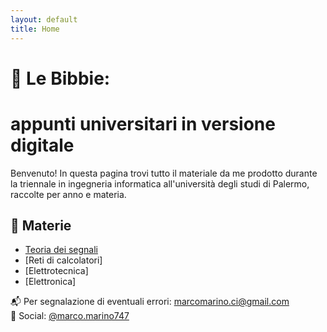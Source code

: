 ```yaml
---
layout: default
title: Home
---
```


# 📘 Le Bibbie:  
#    appunti universitari in versione digitale
Benvenuto! In questa pagina trovi tutto il materiale da me prodotto durante la triennale in
ingegneria informatica all'università degli studi di Palermo, raccolte per anno e materia.

## 📂 Materie

- [Teoria dei segnali](TDS/)
- [Reti di calcolatori]
- [Elettrotecnica]
- [Elettronica]

📬 Per segnalazione di eventuali errori: [marcomarino.ci@gmail.com](mailto:marcomarino.ci@gmail.com)  
📸 Social: [@marco.marino747](https://instagram.com/marco.marino747)  

